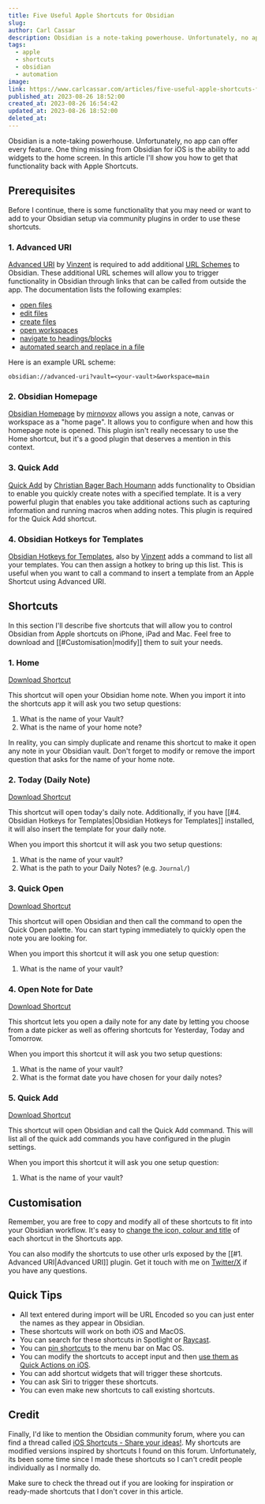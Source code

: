 ```yaml
---
title: Five Useful Apple Shortcuts for Obsidian
slug: 
author: Carl Cassar
description: Obsidian is a note-taking powerhouse. Unfortunately, no app can offer every feature. One thing missing from Obsidian for iOS is the ability to add widgets to the home screen. In this article I'll show you how to get that functionality back with Apple Shortcuts.
tags:
  - apple
  - shortcuts
  - obsidian
  - automation
image: 
link: https://www.carlcassar.com/articles/five-useful-apple-shortcuts-for-obsidian
published_at: 2023-08-26 18:52:00
created_at: 2023-08-26 16:54:42
updated_at: 2023-08-26 18:52:00
deleted_at:
---
```

Obsidian is a note-taking powerhouse. Unfortunately, no app can offer every feature. One thing missing from Obsidian for iOS is the ability to add widgets to the home screen. In this article I'll show you how to get that functionality back with Apple Shortcuts.

## Prerequisites

Before I continue, there is some functionality that you may need or want to add to your Obsidian setup via community plugins in order to use these shortcuts.

### 1. Advanced URI

[Advanced URI](https://github.com/Vinzent03/obsidian-advanced-uri) by [Vinzent](https://github.com/Vinzent03) is required to add additional [URL Schemes](https://support.apple.com/en-gb/guide/shortcuts/apd621a1ad7a/ios) to Obsidian. These additional URL schemes will allow you to trigger functionality in Obsidian through links that can be called from outside the app. The documentation lists the following examples:

- [open files](https://vinzent03.github.io/obsidian-advanced-uri/actions/navigation)
- [edit files](https://vinzent03.github.io/obsidian-advanced-uri/actions/writing)
- [create files](https://vinzent03.github.io/obsidian-advanced-uri/actions/writing)
- [open workspaces](https://vinzent03.github.io/obsidian-advanced-uri/actions/navigation)
- [navigate to headings/blocks](https://vinzent03.github.io/obsidian-advanced-uri/actions/navigation)
- [automated search and replace in a file](https://vinzent03.github.io/obsidian-advanced-uri/actions/search)

Here is an example URL scheme:

```
obsidian://advanced-uri?vault=<your-vault>&workspace=main
```

### 2. Obsidian Homepage

[Obsidian Homepage](https://github.com/mirnovov/obsidian-homepage) by [mirnovov](https://github.com/mirnovov) allows you assign a note, canvas or workspace as a "home page". It allows you to configure when and how this homepage note is opened. This plugin isn't really necessary to use the Home shortcut, but it's a good plugin that deserves a mention in this context.

### 3. Quick Add

[Quick Add](https://github.com/chhoumann/quickadd) by [  Christian Bager Bach Houmann](https://github.com/chhoumann) adds functionality to Obsidian to enable you quickly create notes with a specified template. It is a very powerful plugin that enables you take additional actions  such as capturing information and running macros when adding notes. This plugin is required for the Quick Add shortcut.

### 4. Obsidian Hotkeys for Templates

[Obsidian Hotkeys for Templates](https://github.com/Vinzent03/obsidian-hotkeys-for-templates), also by [Vinzent](https://github.com/Vinzent03) adds a command to list all your templates. You can then assign a hotkey to bring up this list. This is useful when you want to call a command to insert a template from an Apple Shortcut using Advanced URI.

## Shortcuts

In this section I'll describe five shortcuts that will allow you to control Obsidian from Apple shortcuts on iPhone, iPad and Mac. Feel free to download and [[#Customisation|modify]] them to suit your needs.

### 1. Home

[Download Shortcut](https://www.icloud.com/shortcuts/8a12668dd5884655948b99c77e733769)

This shortcut will open your Obsidian home note. When you import it into the shortcuts app it will ask you two setup questions:

1. What is the name of your Vault?
2. What is the name of your home note?

In reality, you can simply duplicate and rename this shortcut to make it open any note in your Obsidian vault. Don't forget to modify or remove the import question that asks for the name of your home note.

### 2. Today (Daily Note)

[Download Shortcut](https://www.icloud.com/shortcuts/32142778ec8c472fb583225d85ce919c)

This shortcut will open today's daily note. Additionally, if you have [[#4. Obsidian Hotkeys for Templates|Obsidian Hotkeys for Templates]] installed, it will also insert the template for your daily note.

When you import this shortcut it will ask you two setup questions:
1. What is the name of your vault?
2. What is the path to your Daily Notes? (e.g. `Journal/`)

### 3. Quick Open

[Download Shortcut](https://www.icloud.com/shortcuts/6b3e41f0a46f4f56ba3eca204844257d)

This shortcut will open Obsidian and then call the command to open the Quick Open palette. You can start typing immediately to quickly open the note you are looking for.

When you import this shortcut it will ask you one setup question:
1. What is the name of your vault?

### 4. Open Note for Date

[Download Shortcut](https://www.icloud.com/shortcuts/5960bb74a66d4a80a39f634cb140f349)

This shortcut lets you open a daily note for any date by letting you choose from a date picker as well as offering shortcuts for Yesterday, Today and Tomorrow.

When you import this shortcut it will ask you two setup questions:
1. What is the name of your vault?
2. What is the format date you have chosen for your daily notes?

### 5. Quick Add

[Download Shortcut](https://www.icloud.com/shortcuts/ddbdccaee83943bd87c207ec1462c9df)

This shortcut will open Obsidian and call the Quick Add command. This will list all of the quick add commands you have configured in the plugin settings.

When you import this shortcut it will ask you one setup question:
1. What is the name of your vault?

## Customisation

Remember, you are free to copy and modify all of these shortcuts to fit into your Obsidian workflow. It's easy to [change the icon, colour and title](https://support.apple.com/en-gb/guide/shortcuts/apd5ad5a2128/ios) of each shortcut in the Shortcuts app.

You can also modify the shortcuts to use other urls exposed by the [[#1. Advanced URI|Advanced URI]] plugin. Get it touch with me on [Twitter/X](https://www.x.com/carlcassar) if you have any questions.

## Quick Tips

- All text entered during import will be URL Encoded so you can just enter the names as they appear in Obsidian.
- These shortcuts will work on both iOS and MacOS.
- You can search for these shortcuts in Spotlight or [Raycast](https://www.raycast.com).
- You can [pin shortcuts](https://support.apple.com/en-gb/guide/shortcuts/apdd7bf369da/ios) to the menu bar on Mac OS.
- You can modify the shortcuts to accept input and then [use them as Quick Actions on iOS](https://www.macrumors.com/how-to/use-finder-quick-actions/).
- You can add shortcut widgets that will trigger these shortcuts.
- You can ask Siri to trigger these shortcuts.
- You can even make new shortcuts to call existing shortcuts.

## Credit

Finally, I'd like to mention the Obsidian community forum, where you can find a thread called [iOS Shortcuts - Share your ideas!](https://forum.obsidian.md/t/ios-shortcuts-share-your-ideas/15149). My shortcuts are modified versions inspired by shortcuts I found on this forum. Unfortunately, its been some time since I made these shortcuts so I can't credit people individually as I normally do. 

Make sure to check the thread out if you are looking for inspiration or ready-made shortcuts that I don't cover in this article.